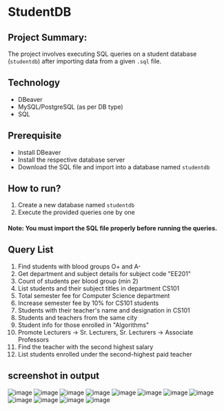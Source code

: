 # StudentDB
## Project Summary:
The project involves executing SQL queries on a student database (`studentdb`) after importing data from a given `.sql` file.
## Technology
- DBeaver
- MySQL/PostgreSQL (as per DB type)
- SQL
## Prerequisite
- Install DBeaver
- Install the respective database server
- Download the SQL file and import into a database named `studentdb`
## How to run?
1. Create a new database named `studentdb`
2. Execute the provided queries one by one
####  Note: You must import the SQL file properly before running the queries.
## Query List
1. Find students with blood groups O+ and A-  
2. Get department and subject details for subject code "EE201"  
3. Count of students per blood group (min 2)  
4. List students and their subject titles in department CS101  
5. Total semester fee for Computer Science department  
6. Increase semester fee by 10% for CS101 students  
7. Students with their teacher's name and designation in CS101  
8. Students and teachers from the same city  
9. Student info for those enrolled in "Algorithms"  
10. Promote Lecturers → Sr. Lecturers, Sr. Lecturers → Associate Professors  
11. Find the teacher with the second highest salary  
12. List students enrolled under the second-highest paid teacher  
## screenshot in output
![image](https://github.com/user-attachments/assets/7f7cc858-e819-4bb7-8d15-f9e45e38c723)
![image](https://github.com/user-attachments/assets/d2de04f2-a2ed-43bb-871e-090fb2af202e)
![image](https://github.com/user-attachments/assets/5d856de6-5496-494b-b0a1-7c5614bd4522)
![image](https://github.com/user-attachments/assets/b2139085-88db-4dd9-9797-c02b9bd925d1)
![image](https://github.com/user-attachments/assets/d73f150d-cc1b-4dd6-95f5-ed576ac37ec1)
![image](https://github.com/user-attachments/assets/c4b57a2e-19de-46c4-b6c1-6745193065fb)
![image](https://github.com/user-attachments/assets/a5252535-5aa4-4f72-98b5-b80384020df9)
![image](https://github.com/user-attachments/assets/6b7d2a30-fdef-4ff1-b38a-98ae0871a337)
![image](https://github.com/user-attachments/assets/fc995fff-31e3-46ad-9292-21bf8a137056)
![image](https://github.com/user-attachments/assets/da356115-3ef2-489d-8cd9-1b07a9951d9e)
![image](https://github.com/user-attachments/assets/62003173-58a0-41d7-b908-5a5007d1cfae)
![image](https://github.com/user-attachments/assets/36644766-a649-4121-8fee-b2a4e034f74d)














